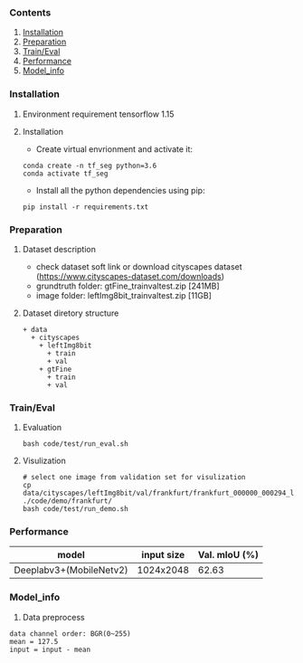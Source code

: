 ### Contents
1. [Installation](#installation)
2. [Preparation](#preparation)
3. [Train/Eval](#traineval)
4. [Performance](#performance)
5. [Model_info](#model_info)

### Installation

1. Environment requirement
   tensorflow 1.15

2. Installation
   - Create virtual envrionment and activate it:
   ```shell
   conda create -n tf_seg python=3.6
   conda activate tf_seg
   ```
   - Install all the python dependencies using pip:
   ```shell
   pip install -r requirements.txt
   ```

### Preparation

1. Dataset description

    - check dataset soft link or download cityscapes dataset (https://www.cityscapes-dataset.com/downloads)
    - grundtruth folder: gtFine_trainvaltest.zip [241MB]
    - image folder: leftImg8bit_trainvaltest.zip [11GB]

2. Dataset diretory structure
   ```
   + data
     + cityscapes
       + leftImg8bit
         + train
         + val
       + gtFine
         + train
         + val
    ```

### Train/Eval

1. Evaluation
    ```shell
    bash code/test/run_eval.sh
    ```
2. Visulization
    ```shell
    # select one image from validation set for visulization
    cp data/cityscapes/leftImg8bit/val/frankfurt/frankfurt_000000_000294_leftImg8bit.png  ./code/demo/frankfurt/
    bash code/test/run_demo.sh
    ```
### Performance

| model | input size | Val. mIoU (%)| 
|-------|------------|--------------|
| Deeplabv3+(MobileNetv2)| 1024x2048 | 62.63 | 

### Model_info

1. Data preprocess
  ```
  data channel order: BGR(0~255)                  
  mean = 127.5
  input = input - mean
  ``` 
